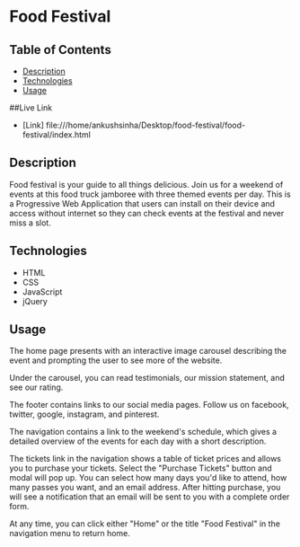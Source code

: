 # Food Festival

## Table of Contents

* [Description](#description)
* [Technologies](#technologies)
* [Usage](#usage)




##Live Link


* [Link] file:///home/ankushsinha/Desktop/food-festival/food-festival/index.html

## Description
Food festival is your guide to all things delicious. Join us for a weekend of events at this food truck jamboree with three themed events per day. This is a Progressive Web Application that users can install on their device and access without internet so they can check events at the festival and never miss a slot.

## Technologies
* HTML
* CSS
* JavaScript
* jQuery



## Usage
The home page presents with an interactive image carousel describing the event and prompting the user to see more of the website.

Under the carousel, you can read testimonials, our mission statement, and see our rating.

The footer contains links to our social media pages. Follow us on facebook, twitter, google, instagram, and pinterest.

The navigation contains a link to the weekend's schedule, which gives a detailed overview of the events for each day with a short description.

The tickets link in the navigation shows a table of ticket prices and allows you to purchase your tickets. Select the "Purchase Tickets" button and modal will pop up. You can select how many days you'd like to attend, how many passes you want, and an email address. After hitting purchase, you will see a notification that an email will be sent to you with a complete order form.

At any time, you can click either "Home" or the title "Food Festival" in the navigation menu to return home.



